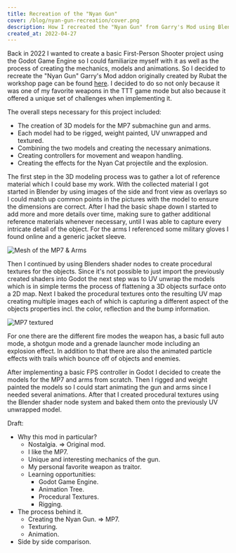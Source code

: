```yaml
---
title: Recreation of the "Nyan Gun"
cover: /blog/nyan-gun-recreation/cover.png
description: How I recreated the "Nyan Gun" from Garry's Mod using Blender and Godot.
created_at: 2022-04-27
---
```


Back in 2022 I wanted to create a basic First-Person Shooter project using the Godot Game Engine so I could familiarize myself with it as well as the process of creating the mechanics, models and animations. So I decided to recreate the "Nyan Gun" Garry's Mod addon originally created by Rubat the workshop page can be found [here](https://steamcommunity.com/sharedfiles/filedetails/?id=123277559). I decided to do so not only because it was one of my favorite weapons in the TTT game mode but also because it offered a unique set of challenges when implementing it.

The overall steps necessary for this project included:
* The creation of 3D models for the MP7 submachine gun and arms.
* Each model had to be rigged, weight painted, UV unwrapped and textured.
* Combining the two models and creating the necessary animations.
* Creating controllers for movement and weapon handling.
* Creating the effects for the Nyan Cat projectile and the explosion.

The first step in the 3D modeling process was to gather a lot of reference material which I could base my work. With the collected material I got started in Blender by using images of the side and front view as overlays so I could match up common points in the pictures with the model to ensure the dimensions are correct. After I had the basic shape down I started to add more and more details over time, making sure to gather additional reference materials whenever necessary, until I was able to capture every intricate detail of the object. For the arms I referenced some military gloves I found online and a generic jacket sleeve.

![Mesh of the MP7 & Arms](/blog/nyan-gun-recreation/mp7-arms-mesh.png)

Then I continued by using Blenders shader nodes to create procedural textures for the objects. Since it's not possible to just import the previously created shaders into Godot the next step was to UV unwrap the models which is in simple terms the process of flattening a 3D objects surface onto a 2D map. Next I baked the procedural textures onto the resulting UV map creating multiple images each of which is capturing a different aspect of the objects properties incl. the color, reflection and the bump information.

![MP7 textured](/blog/nyan-gun-recreation/mp7-textured.png)

For one there are the different fire modes the weapon has, a basic full auto mode, a shotgun mode and a grenade launcher mode including an explosion effect. In addition to that there are also the animated particle effects with trails which bounce off of objects and enemies.

After implementing a basic FPS controller in Godot I decided to create the models for the MP7 and arms from scratch. Then I rigged and weight painted the models so I could start animating the gun and arms since I needed several animations. After that I created procedural textures using the Blender shader node system and baked them onto the previously UV unwrapped model.

Draft:
* Why this mod in particular?
  * Nostalgia. => Original mod.
  * I like the MP7.
  * Unique and interesting mechanics of the gun.
  * My personal favorite weapon as traitor.
  * Learning opportunities:
    * Godot Game Engine.
    * Animation Tree.
    * Procedural Textures.
    * Rigging.
* The process behind it.
  * Creating the Nyan Gun. => MP7.
  * Texturing.
  * Animation.
* Side by side comparison.
